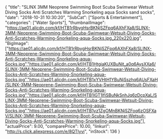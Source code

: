 {
	"title": "SLINX 3MM Neoprene Swimming Boot Scuba Swimwear Wetsuit  Diving Socks Anti Scratches Warming Snorkeling aqua Socks sand socks",
	"date": "2018-10-31 10:30:20",
	"SubCat": ["Sports & Entertainment"],
	"categories": ["Water Sports"],
	"thumbnailImage": "https://ae01.alicdn.com/kf/HTB1rRbygHsrBKNjSZFpq6AXhFXa8/SLINX-3MM-Neoprene-Swimming-Boot-Scuba-Swimwear-Wetsuit-Diving-Socks-Anti-Scratches-Warming-Snorkeling-aqua-Socks.jpg_220x220.jpg",
	"BigImage": ["https://ae01.alicdn.com/kf/HTB1rRbygHsrBKNjSZFpq6AXhFXa8/SLINX-3MM-Neoprene-Swimming-Boot-Scuba-Swimwear-Wetsuit-Diving-Socks-Anti-Scratches-Warming-Snorkeling-aqua-Socks.jpg","https://ae01.alicdn.com/kf/HTB1HtgiaKUXBuNjt_a0q6AysXXa6/SLINX-3MM-Neoprene-Swimming-Boot-Scuba-Swimwear-Wetsuit-Diving-Socks-Anti-Scratches-Warming-Snorkeling-aqua-Socks.jpg","https://ae01.alicdn.com/kf/HTB1xYVHtH1YBuNjSszhq6AUsFXaH/SLINX-3MM-Neoprene-Swimming-Boot-Scuba-Swimwear-Wetsuit-Diving-Socks-Anti-Scratches-Warming-Snorkeling-aqua-Socks.jpg","https://ae01.alicdn.com/kf/HTB1lGT1lfiSBuNkSnhJq6zDcpXaL/SLINX-3MM-Neoprene-Swimming-Boot-Scuba-Swimwear-Wetsuit-Diving-Socks-Anti-Scratches-Warming-Snorkeling-aqua-Socks.jpg","https://ae01.alicdn.com/kf/HTB1yz1ZgOMnBKNjSZFoq6zOSFXaV/SLINX-3MM-Neoprene-Swimming-Boot-Scuba-Swimwear-Wetsuit-Diving-Socks-Anti-Scratches-Warming-Snorkeling-aqua-Socks.jpg"],
	"actualPrice": 9.00,
	"comparePrice": 10.00,
	"linkurl": "http://s.click.aliexpress.com/e/8QTIyvi",
	"inStock": 136
}

